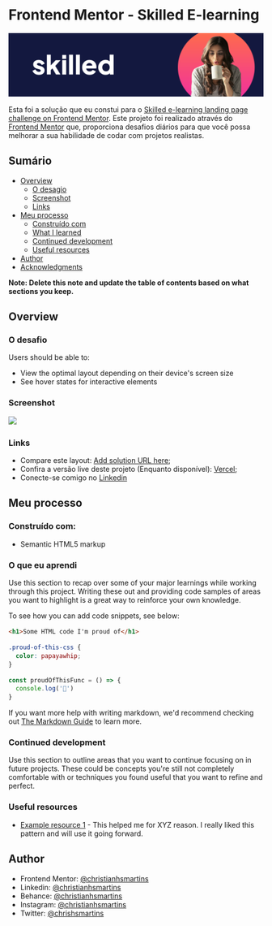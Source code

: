 # Frontend Mentor - Skilled E-learning

![Design preview for the Skilled e-learning landing page coding challenge](./img/cover.svg)

Esta foi a solução que eu constui para o [Skilled e-learning landing page challenge on Frontend Mentor](https://www.frontendmentor.io/challenges/skilled-elearning-landing-page-S1ObDrZ8q). Este projeto foi realizado através do [Frontend Mentor](https://www.frontendmentor.io) que, proporciona desafios diários para que você possa melhorar a sua habilidade de codar com projetos realistas.

## Sumário

- [Overview](#overview)
  - [O desagio](#o-desafio)
  - [Screenshot](#screenshot)
  - [Links](#links)
- [Meu processo](#meu-processo)
  - [Construído com](#construído-com)
  - [What I learned](#what-i-learned)
  - [Continued development](#continued-development)
  - [Useful resources](#useful-resources)
- [Author](#author)
- [Acknowledgments](#acknowledgments)

**Note: Delete this note and update the table of contents based on what sections you keep.**

## Overview

### O desafio

Users should be able to:

- View the optimal layout depending on their device's screen size
- See hover states for interactive elements

### Screenshot

![](./screenshot.jpg)

### Links

- Compare este layout: [Add solution URL here](https://your-solution-url.com);
- Confira a versão live deste projeto (Enquanto disponível): [Vercel](https://your-live-site-url.com);
- Conecte-se comigo no [Linkedin](https://www.linkedin.com/in/christianhsmartins/)

## Meu processo

### Construído com:

- Semantic HTML5 markup

### O que eu aprendi

Use this section to recap over some of your major learnings while working through this project. Writing these out and providing code samples of areas you want to highlight is a great way to reinforce your own knowledge.

To see how you can add code snippets, see below:

```html
<h1>Some HTML code I'm proud of</h1>
```
```css
.proud-of-this-css {
  color: papayawhip;
}
```
```js
const proudOfThisFunc = () => {
  console.log('🎉')
}
```

If you want more help with writing markdown, we'd recommend checking out [The Markdown Guide](https://www.markdownguide.org/) to learn more.

### Continued development

Use this section to outline areas that you want to continue focusing on in future projects. These could be concepts you're still not completely comfortable with or techniques you found useful that you want to refine and perfect.

### Useful resources

- [Example resource 1](https://www.example.com) - This helped me for XYZ reason. I really liked this pattern and will use it going forward.

## Author


- Frontend Mentor: [@christianhsmartins](https://www.frontendmentor.io/profile/christianhsmartins)
- Linkedin: [@christianhsmartins](https://linkedin.com/in/christianhsmartins)
- Behance: [@christianhsmartins](https://behance.com/christianhsmartins)
- Instagram: [@christianhsmartins](https://instagram.com/christianhsmartins)
- Twitter: [@chrishsmartins](https://www.twitter.com/chrishsmartins)

